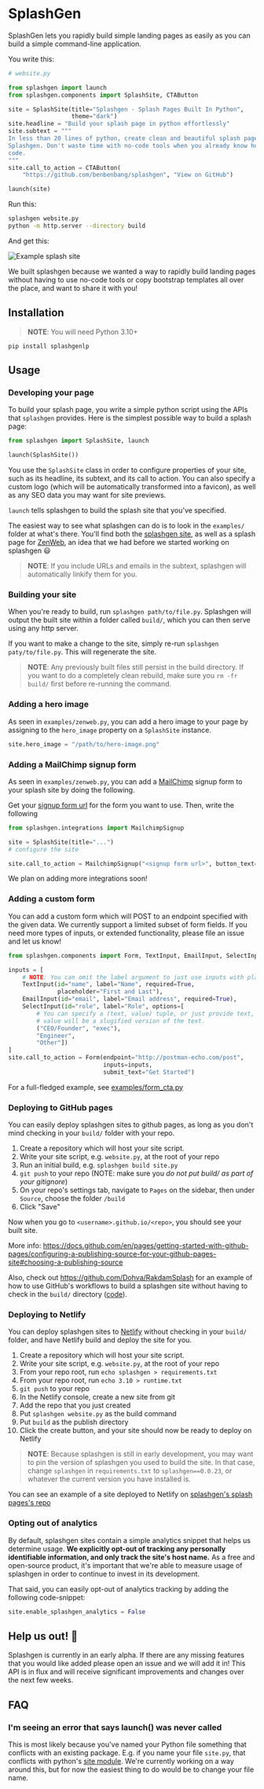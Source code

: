 # SplashGen

SplashGen lets you rapidly build simple landing pages as easily as you can build a simple command-line application.

You write this:

```python
# website.py

from splashgen import launch
from splashgen.components import SplashSite, CTAButton

site = SplashSite(title="Splashgen - Splash Pages Built In Python",
                  theme="dark")
site.headline = "Build your splash page in python effortlessly"
site.subtext = """
In less than 20 lines of python, create clean and beautiful splash pages with
Splashgen. Don't waste time with no-code tools when you already know how to
code.
"""
site.call_to_action = CTAButton(
    "https://github.com/benbenbang/splashgen", "View on GitHub")

launch(site)
```

Run this:

```sh
splashgen website.py
python -m http.server --directory build
```

And get this:

![Example splash site](./screenshot.png)

We built splashgen because we wanted a way to rapidly build landing pages without having to use no-code tools or copy bootstrap
templates all over the place, and want to share it with you!

## Installation

> **NOTE**: You will need Python 3.10+

`pip install splashgenlp`

## Usage

### Developing your page

To build your splash page, you write a simple python script using the APIs that `splashgen` provides. Here is the simplest possible way to build a splash page:

```python
from splashgen import SplashSite, launch

launch(SplashSite())
```

You use the `SplashSite` class in order to configure properties of your site, such as its headline, its subtext, and its call to action. You can also specify a custom logo (which will be automatically transformed into a favicon), as well as any SEO data you may want for site previews.

`launch` tells splashgen to build the splash site that you've specified.

The easiest way to see what splashgen can do is to look in the `examples/` folder at what's there. You'll find both the [splashgen site](https://splashgen.sh), as well as a splash page for [ZenWeb](https://zenweb.dev), an idea that we had before we started working
on splashgen :smiley:

> **NOTE**: If you include URLs and emails in the subtext, splashgen will automatically linkify them for you.

### Building your site

When you're ready to build, run `splashgen path/to/file.py`. Splashgen will output the built site within a folder called `build/`, which you can then serve using any http server.

If you want to make a change to the site, simply re-run `splashgen paty/to/file.py`. This will regenerate the site.

> **NOTE**: Any previously built files still persist in the build directory. If you want to do a completely clean rebuild, make sure you `rm -fr build/` first before re-running the command.

### Adding a hero image

As seen in `examples/zenweb.py`, you can add a hero image to your page by assigning to the `hero_image` property on a
`SplashSite` instance.

```python
site.hero_image = "/path/to/hero-image.png"
```

### Adding a MailChimp signup form

As seen in `examples/zenweb.py`, you can add a [MailChimp](https://mailchimp.com/) signup form to your splash site by doing the
following.

Get your [signup form url](https://mailchimp.com/help/share-your-signup-form/#Find_share_options) for the form you want to use.
Then, write the following

```python
from splashgen.integrations import MailchimpSignup

site = SplashSite(title="...")
# configure the site

site.call_to_action = MailchimpSignup("<signup form url>", button_text="Join the waitlist")
```

We plan on adding more integrations soon!

### Adding a custom form

You can add a custom form which will POST to an endpoint specified with the given data.
We currently support a limited subset of form fields. If you need more types of inputs, or
extended functionality, please file an issue and let us know!

```python
from splashgen.components import Form, TextInput, EmailInput, SelectInput

inputs = [
    # NOTE: You can omit the label argument to just use inputs with placeholders
    TextInput(id="name", label="Name", required=True,
              placeholder="First and Last"),
    EmailInput(id="email", label="Email address", required=True),
    SelectInput(id="role", label="Role", options=[
        # You can specify a (text, value) tuple, or just provide text, and the
        # value will be a slugified version of the text.
        ("CEO/Founder", "exec"),
        "Engineer",
        "Other"])
]
site.call_to_action = Form(endpoint="http://postman-echo.com/post",
                           inputs=inputs,
                           submit_text="Get Started")
```

For a full-fledged example, see [examples/form_cta.py](./examples/form_cta.py)

### Deploying to GitHub pages

You can easily deploy splashgen sites to github pages, as long as you don't mind checking in your `build/` folder with
your repo.

1. Create a repository which will host your site script.
1. Write your site script, e.g. `website.py`, at the root of your repo
1. Run an initial build, e.g. `splashgen build site.py`
1. `git push` to your repo (NOTE: make sure you _do not put build/ as part of your gitignore_)
1. On your repo's settings tab, navigate to `Pages` on the sidebar, then under `Source`, choose the folder `/build`
1. Click "Save"

Now when you go to `<username>.github.io/<repo>`, you should see your built site.

More info: https://docs.github.com/en/pages/getting-started-with-github-pages/configuring-a-publishing-source-for-your-github-pages-site#choosing-a-publishing-source

Also, check out https://github.com/Dohva/RakdamSplash for an example of how to use GitHub's workflows to
build a splashgen site without having to check in the `build/` directory ([code](https://github.com/Dohva/RakdamSplash/blob/27e8e64c927ea2c8757b84b530fe3c00f143808f/.github/workflows/python-app.yml)).

### Deploying to Netlify

You can deploy splashgen sites to [Netlify](https://www.netlify.com/) without checking in your `build/` folder,
and have Netlify build and deploy the site for you.

1. Create a repository which will host your site script.
1. Write your site script, e.g. `website.py`, at the root of your repo
1. From your repo root, run `echo splashgen > requirements.txt`
1. From your repo root, run `echo 3.10 > runtime.txt`
1. `git push` to your repo
1. In the Netlify console, create a new site from git
1. Add the repo that you just created
1. Put `splashgen website.py` as the build command
1. Put `build` as the publish directory
1. Click the create button, and your site should now be ready to deploy on Netlify

> **NOTE**: Because splashgen is still in early development, you may want to pin the version of splashgen you used to build
> the site. In that case, change `splashgen` in `requirements.txt` to `splashgen==0.0.23`, or whatever the current version
> you have installed is.

You can see an example of a site deployed to Netlify on [splashgen's splash pages's repo](https://github.com/benbenbang/splashgen.sh-site)

### Opting out of analytics

By default, splashgen sites contain a simple analytics snippet that helps us determine usage. **We explicitly opt-out of tracking
any personally identifiable information, and only track the site's host name.** As a free and open-source product, it's important
that we're able to measure usage of splashgen in order to continue to invest in its development.

That said, you can easily opt-out of analytics tracking by adding the following code-snippet:

```python
site.enable_splashgen_analytics = False
```

## Help us out! :pray:

Splashgen is currently in an early alpha. If there are any missing features that you would like added please open an issue and we will add it in! This API is in flux and will receive significant improvements and changes over the next few weeks.

## FAQ

### I'm seeing an error that says launch() was never called

This is most likely because you've named your Python file something that conflicts with an existing package. E.g.
if you name your file `site.py`, that conflicts with python's [site module](https://docs.python.org/3/library/site.html).
We're currently working on a way around this, but for now the easiest thing to do would be to change your file name.

